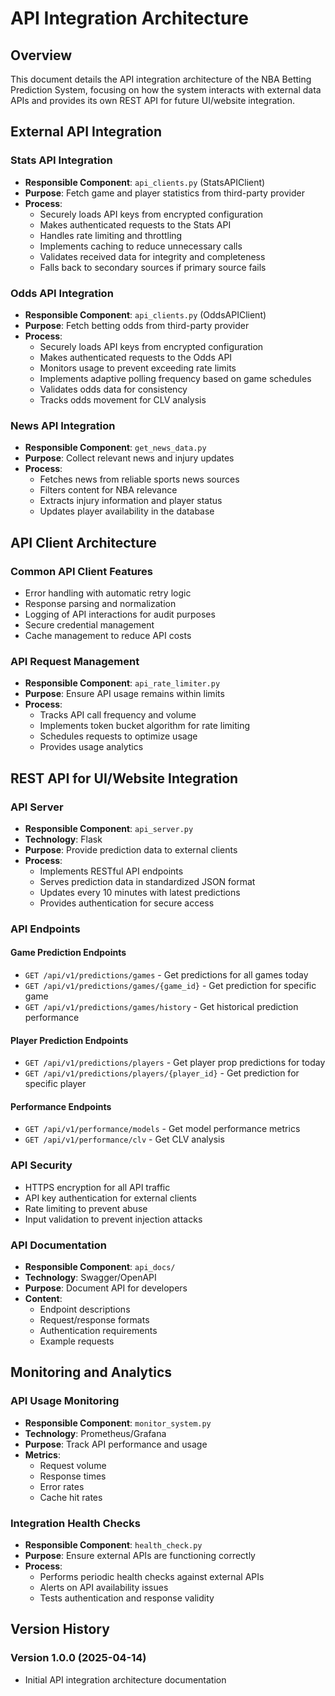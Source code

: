 # API Integration Architecture

## Overview
This document details the API integration architecture of the NBA Betting Prediction System, focusing on how the system interacts with external data APIs and provides its own REST API for future UI/website integration.

## External API Integration

### Stats API Integration
- **Responsible Component**: `api_clients.py` (StatsAPIClient)
- **Purpose**: Fetch game and player statistics from third-party provider
- **Process**:
  - Securely loads API keys from encrypted configuration
  - Makes authenticated requests to the Stats API
  - Handles rate limiting and throttling
  - Implements caching to reduce unnecessary calls
  - Validates received data for integrity and completeness
  - Falls back to secondary sources if primary source fails

### Odds API Integration
- **Responsible Component**: `api_clients.py` (OddsAPIClient)
- **Purpose**: Fetch betting odds from third-party provider
- **Process**:
  - Securely loads API keys from encrypted configuration
  - Makes authenticated requests to the Odds API
  - Monitors usage to prevent exceeding rate limits
  - Implements adaptive polling frequency based on game schedules
  - Validates odds data for consistency
  - Tracks odds movement for CLV analysis

### News API Integration
- **Responsible Component**: `get_news_data.py`
- **Purpose**: Collect relevant news and injury updates
- **Process**:
  - Fetches news from reliable sports news sources
  - Filters content for NBA relevance
  - Extracts injury information and player status
  - Updates player availability in the database

## API Client Architecture

### Common API Client Features
- Error handling with automatic retry logic
- Response parsing and normalization
- Logging of API interactions for audit purposes
- Secure credential management
- Cache management to reduce API costs

### API Request Management
- **Responsible Component**: `api_rate_limiter.py`
- **Purpose**: Ensure API usage remains within limits
- **Process**:
  - Tracks API call frequency and volume
  - Implements token bucket algorithm for rate limiting
  - Schedules requests to optimize usage
  - Provides usage analytics

## REST API for UI/Website Integration

### API Server
- **Responsible Component**: `api_server.py`
- **Technology**: Flask
- **Purpose**: Provide prediction data to external clients
- **Process**:
  - Implements RESTful API endpoints
  - Serves prediction data in standardized JSON format
  - Updates every 10 minutes with latest predictions
  - Provides authentication for secure access

### API Endpoints

#### Game Prediction Endpoints
- `GET /api/v1/predictions/games` - Get predictions for all games today
- `GET /api/v1/predictions/games/{game_id}` - Get prediction for specific game
- `GET /api/v1/predictions/games/history` - Get historical prediction performance

#### Player Prediction Endpoints
- `GET /api/v1/predictions/players` - Get player prop predictions for today
- `GET /api/v1/predictions/players/{player_id}` - Get prediction for specific player

#### Performance Endpoints
- `GET /api/v1/performance/models` - Get model performance metrics
- `GET /api/v1/performance/clv` - Get CLV analysis

### API Security
- HTTPS encryption for all API traffic
- API key authentication for external clients
- Rate limiting to prevent abuse
- Input validation to prevent injection attacks

### API Documentation
- **Responsible Component**: `api_docs/`
- **Technology**: Swagger/OpenAPI
- **Purpose**: Document API for developers
- **Content**:
  - Endpoint descriptions
  - Request/response formats
  - Authentication requirements
  - Example requests

## Monitoring and Analytics

### API Usage Monitoring
- **Responsible Component**: `monitor_system.py`
- **Technology**: Prometheus/Grafana
- **Purpose**: Track API performance and usage
- **Metrics**:
  - Request volume
  - Response times
  - Error rates
  - Cache hit rates

### Integration Health Checks
- **Responsible Component**: `health_check.py`
- **Purpose**: Ensure external APIs are functioning correctly
- **Process**:
  - Performs periodic health checks against external APIs
  - Alerts on API availability issues
  - Tests authentication and response validity

## Version History

### Version 1.0.0 (2025-04-14)
- Initial API integration architecture documentation
